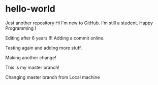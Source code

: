 # hello-world
Just another repository
Hi I'm new to GitHub.
I'm still a student.
Happy Programming !

Editing after 6 years !!!
Adding a commit online.


Testing again and adding more stuff.

Making another change!

This is my master branch!

Changing master branch from Local machine